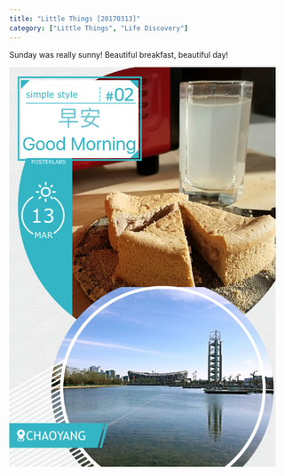 ```yaml
---
title: "Little Things [20170313]"
category: ["Little Things", "Life Discovery"]
---
```


Sunday was really sunny! Beautiful breakfast, beautiful day!

<img class="img-responsive center-block" src="https://raw.githubusercontent.com/joshua19881228/my_blogs/master/Life_Discovery/Little_Things/figures/20170313.jpg" alt="" width="480"/>